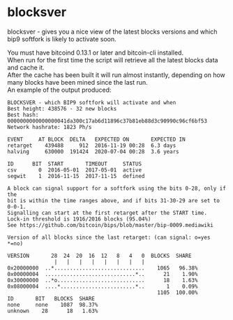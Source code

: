blocksver
=========

blocksver - gives you a nice view of the latest blocks versions and which
bip9 softfork is likely to activate soon.

You must have bitcoind 0.13.1 or later and bitcoin-cli installed.  
When run for the first time the script will retrieve all the latest blocks data and cache it.  
After the cache has been built it will run almost instantly, depending on how many
blocks have been mined since the last run.  
An example of the output produced:

```
BLOCKSVER - which BIP9 softfork will activate and when
Best height: 438576 - 32 new blocks
Best hash: 0000000000000000041da300c17ab6d11896c37b81eb88d3c90990c96cf6bf53
Network hashrate: 1823 Ph/s

EVENT     AT BLOCK  DELTA   EXPECTED ON       EXPECTED IN
retarget    439488     912  2016-11-19 00:28  6.3 days
halving     630000  191424  2020-07-04 00:28  3.6 years

ID      BIT  START       TIMEOUT     STATUS
csv       0  2016-05-01  2017-05-01  active
segwit    1  2016-11-15  2017-11-15  defined

A block can signal support for a softfork using the bits 0-28, only if the
bit is within the time ranges above, and if bits 31-30-29 are set to 0-0-1.
Signalling can start at the first retarget after the START time.
Lock-in threshold is 1916/2016 blocks (95.04%)
See https://github.com/bitcoin/bips/blob/master/bip-0009.mediawiki

Version of all blocks since the last retarget: (can signal: o=yes *=no)

VERSION       28  24  20  16  12   8   4   0  BLOCKS  SHARE
               |   |   |   |   |   |   |   |
0x20000000  ..*.............................    1065   96.38%
0x00000004  .............................*..      21    1.90%
0x30000000  ..*o............................      18    1.63%
0x08000004  ....*........................*..       1    0.09%
                                                1105  100.00%
ID       BIT   BLOCKS  SHARE
none     none    1087  98.37%
unknown    28      18   1.63%
```
